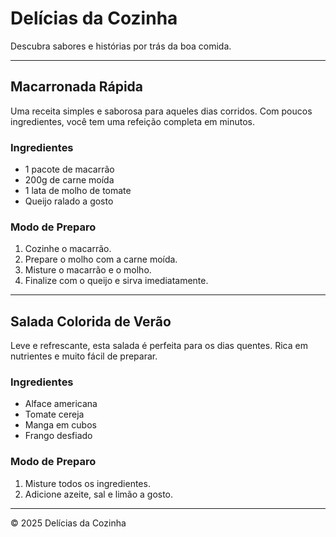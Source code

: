 # Delícias da Cozinha

Descubra sabores e histórias por trás da boa comida.

---

## Macarronada Rápida

Uma receita simples e saborosa para aqueles dias corridos. Com poucos ingredientes, você tem uma refeição completa em minutos.

### Ingredientes
- 1 pacote de macarrão
- 200g de carne moída
- 1 lata de molho de tomate
- Queijo ralado a gosto

### Modo de Preparo
1. Cozinhe o macarrão.
2. Prepare o molho com a carne moída.
3. Misture o macarrão e o molho.
4. Finalize com o queijo e sirva imediatamente.

---

## Salada Colorida de Verão

Leve e refrescante, esta salada é perfeita para os dias quentes. Rica em nutrientes e muito fácil de preparar.

### Ingredientes
- Alface americana
- Tomate cereja
- Manga em cubos
- Frango desfiado

### Modo de Preparo
1. Misture todos os ingredientes.
2. Adicione azeite, sal e limão a gosto.

---

&copy; 2025 Delícias da Cozinha
